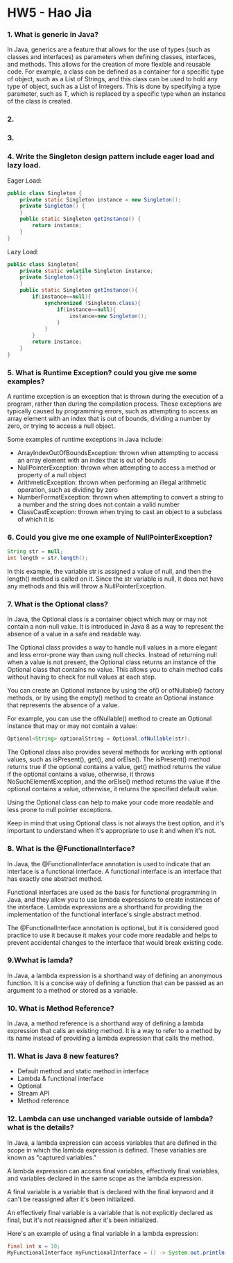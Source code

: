 # HW5 - Hao Jia

### 1. What is generic in Java?
In Java, generics are a feature that allows for the use of types (such as classes and interfaces) as parameters when defining classes, interfaces, and methods. This allows for the creation of more flexible and reusable code. For example, a class can be defined as a container for a specific type of object, such as a List of Strings, and this class can be used to hold any type of object, such as a List of Integers. This is done by specifying a type parameter, such as T, which is replaced by a specific type when an instance of the class is created.
### 2.

### 3. 

### 4. Write the Singleton design pattern include eager load and lazy load.
Eager Load:
```java
public class Singleton {
    private static Singleton instance = new Singleton();
    private Singleton() {
    }
    public static Singleton getInstance() {
        return instance;
    }
}

```

Lazy Load:
```java
public class Singleton{
    private static volatile Singleton instance;
    private Singleton(){
    }
    public static Singleton getInstance(){
        if(instance==null){
            synchronized (Singleton.class){
                if(instance==null){
                    instance=new Singleton();
                }
            }
        }
        return instance;
    }
}
```

### 5. What is Runtime Exception? could you give me some examples?
A runtime exception is an exception that is thrown during the execution of a program, rather than during the compilation process. These exceptions are typically caused by programming errors, such as attempting to access an array element with an index that is out of bounds, dividing a number by zero, or trying to access a null object.

Some examples of runtime exceptions in Java include:

+ ArrayIndexOutOfBoundsException: thrown when attempting to access an array element with an index that is out of bounds
+ NullPointerException: thrown when attempting to access a method or property of a null object
+ ArithmeticException: thrown when performing an illegal arithmetic operation, such as dividing by zero
+ NumberFormatException: thrown when attempting to convert a string to a number and the string does not contain a valid number
+ ClassCastException: thrown when trying to cast an object to a subclass of which it is

### 6. Could you give me one example of NullPointerException?
```java
String str = null;
int length = str.length();
```
In this example, the variable str is assigned a value of null, and then the length() method is called on it. Since the str variable is null, it does not have any methods and this will throw a NullPointerException.

### 7. What is the Optional class?
In Java, the Optional class is a container object which may or may not contain a non-null value. It is introduced in Java 8 as a way to represent the absence of a value in a safe and readable way.

The Optional class provides a way to handle null values in a more elegant and less error-prone way than using null checks. Instead of returning null when a value is not present, the Optional class returns an instance of the Optional class that contains no value. This allows you to chain method calls without having to check for null values at each step.

You can create an Optional instance by using the of() or ofNullable() factory methods, or by using the empty() method to create an Optional instance that represents the absence of a value.

For example, you can use the ofNullable() method to create an Optional instance that may or may not contain a value:
```java
Optional<String> optionalString = Optional.ofNullable(str);
```
The Optional class also provides several methods for working with optional values, such as isPresent(), get(), and orElse(). The isPresent() method returns true if the optional contains a value, get() method returns the value if the optional contains a value, otherwise, it throws NoSuchElementException, and the orElse() method returns the value if the optional contains a value, otherwise, it returns the specified default value.

Using the Optional class can help to make your code more readable and less prone to null pointer exceptions.

Keep in mind that using Optional class is not always the best option, and it's important to understand when it's appropriate to use it and when it's not.

### 8. What is the @FunctionalInterface?
In Java, the @FunctionalInterface annotation is used to indicate that an interface is a functional interface. A functional interface is an interface that has exactly one abstract method.

Functional interfaces are used as the basis for functional programming in Java, and they allow you to use lambda expressions to create instances of the interface. Lambda expressions are a shorthand for providing the implementation of the functional interface's single abstract method.

The @FunctionalInterface annotation is optional, but it is considered good practice to use it because it makes your code more readable and helps to prevent accidental changes to the interface that would break existing code.

### 9.Wwhat is lamda?
In Java, a lambda expression is a shorthand way of defining an anonymous function. It is a concise way of defining a function that can be passed as an argument to a method or stored as a variable.

### 10. What is Method Reference?
In Java, a method reference is a shorthand way of defining a lambda expression that calls an existing method. It is a way to refer to a method by its name instead of providing a lambda expression that calls the method.

### 11. What is Java 8 new features?
+ Default method and static method in interface
+ Lambda & functional interface
+ Optional
+ Stream API
+ Method reference

### 12. Lambda can use unchanged variable outside of lambda? what is the details?
In Java, a lambda expression can access variables that are defined in the scope in which the lambda expression is defined. These variables are known as "captured variables."

A lambda expression can access final variables, effectively final variables, and variables declared in the same scope as the lambda expression.

A final variable is a variable that is declared with the final keyword and it can't be reassigned after it's been initialized.

An effectively final variable is a variable that is not explicitly declared as final, but it's not reassigned after it's been initialized.

Here's an example of using a final variable in a lambda expression:
```java
final int x = 10;
MyFunctionalInterface myFunctionalInterface = () -> System.out.println(x);
```
